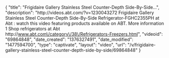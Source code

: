 {
    "title": "Frigidaire Gallery Stainless Steel Counter-Depth Side-By-Side...",
    "description": "http:\/\/videos.abt.com\/?v=1230043272 Frigidaire Gallery Stainless Steel Counter-Depth Side-By-Side Refrigerator-FGHC2355PH at Abt : watch this video featuring products available on ABT.    More information 1 Shop refrigerators at Abt http:\/\/www.abt.com\/category\/38\/Refrigerators-Freezers.html",
    "videoid": "69864848",
    "date_created": "1376327491",
    "date_modified": "1477594700",
    "type": "captivate",
    "layout": "video",
    "url": "\/v\/frigidaire-gallery-stainless-steel-counter-depth-side-by-side\/69864848"
}